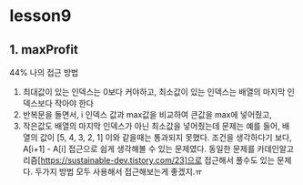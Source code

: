 # lesson9

## 1. maxProfit

44% 나의 접근 방법

1. 최대값이 있는 인덱스는 0보다 커야하고, 최소값이 있는 인덱스는 배열의 마지막 인덱스보다 작아야 한다
2. 반복문을 돌면서, i 인덱스 값과 max값을 비교하여 큰값을 max에 넣어줬고,
3. 작은값도 배열의 마지막 인덱스가 아닌 최소값을 넣어줬는데
   문제는 예를 들어, 배열의 값이 [5, 4, 3, 2, 1] 이와 같을때는 통과되지 못했다.
   조건을 생각하다기 보다, A[i+1] - A[i] 접근으로 쉽게 생각해볼 수 있는 문제였다. 동일한 문제를 카데인알고리즘[https://sustainable-dev.tistory.com/23]으로 접근해서 풀수도 있는 문제다. 두가지 방법 모두 사용해서 접근해보는게 좋겠지.ㅠ
